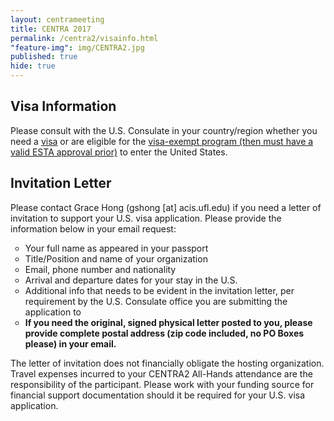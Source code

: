 ```yaml
---
layout: centrameeting
title: CENTRA 2017
permalink: /centra2/visainfo.html
"feature-img": img/CENTRA2.jpg
published: true
hide: true
---
```


## Visa Information

<p>
Please consult with the U.S. Consulate in your country/region whether you need a <a href="https://travel.state.gov/content/visas/en.html" target="_blank">visa</a> or are eligible for the <a href="https://travel.state.gov/content/visas/en/visit/visa-waiver-program.html" target="_blank">visa-exempt program (then must have a valid ESTA approval prior)</a> to enter the United States.
</p>

## Invitation Letter

<p>
Please contact Grace Hong (gshong [at] acis.ufl.edu) if you need a letter of invitation to support your U.S. visa application. Please provide the information below in your email request: <br />
<ul type="circle">
<li>Your full name as appeared in your passport </li>
<li>Title/Position and name of your organization</li>
<li>Email, phone number and nationality</li>
<li>Arrival and departure dates for your stay in the U.S.</li>
<li>Additional info that needs to be evident in the invitation letter, per requirement by the U.S. Consulate office you are submitting the application to</li>
<li><strong>If you need the original, signed physical letter posted to you, please provide complete postal address (zip code included, no PO Boxes please) in your email.</strong></li>
</ul>
</p>

<p>
The letter of invitation does not financially obligate the hosting organization. Travel expenses incurred to your CENTRA2 All-Hands attendance are the responsibility of the participant. Please work with your funding source for financial support documentation should it be required for your U.S. visa application.
</p>

